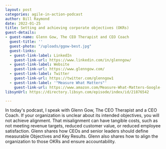 ```yaml
---
layout: post
categories: agile-in-action-podcast
author: Bill Raymond
date: 2022-01-25
title: Setting and achieving corporate objectives (OKRs)
guest-details:
- guest-name: Glenn Gow, The CEO Therapist and CEO Coach
  guest-title: ''
  guest-photo: "/uploads/ggow-best.jpg"
  guest-links:
  - guest-link-label: LinkedIn
    guest-link-url: https://www.linkedin.com/in/glenngow/
  - guest-link-label: Website
    guest-link-url: https://www.glenngow.com/
  - guest-link-label: Twitter
    guest-link-url: https://twitter.com/glenngow1
  - guest-link-label: '"Measure What Matters"'
    guest-link-url: https://www.amazon.com/Measure-What-Matters-Google-Foundation/dp/0525536221/ref=sr_1_2?crid=2D42DEP3S5Y42&keywords=jack+doerr+measure+what+matters&qid=1642663985&sprefix=jack+doerr+measure+what+matters%2Caps%2C157&sr=8-2
libsynUrl: https://directory.libsyn.com/episode/index/id/21876542

---
```

In today's podcast, I speak with Glenn Gow, The CEO Therapist and a CEO Coach. If your organization is unclear about its intended objectives, you will not achieve alignment. That misalignment can have tangible costs, such as not meeting revenue targets, reduced customer value, or reduced employee satisfaction. Glenn shares how CEOs and senior leaders should define measurable Objectives and Key Results. Glenn also shares how to align the organization to those OKRs and ensure accountability.